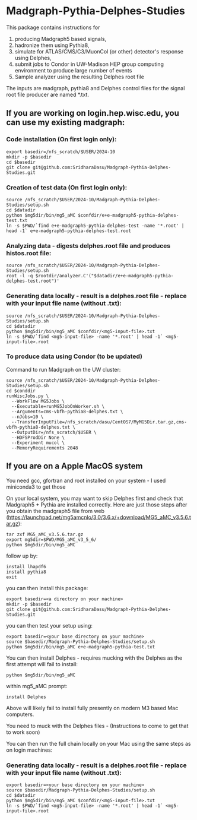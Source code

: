 # Madgraph-Pythia-Delphes-Studies

This package contains instructions for
1) producing Madgraph5 based signals,
2) hadronize them using Pythia8,
3) simulate for ATLAS/CMS/C3/MuonCol (or other) detector's response using Delphes,
4) submit jobs to Condor in UW-Madison HEP group computing environment to produce large number of events
5) Sample analyzer using the resulting Delphes root file

The inputs are madgraph, pythia8 and Delphes control files for the signal root file producer are named *.txt.

## If you are working on login.hep.wisc.edu, you can use my existing madgraph:

### Code installation (On first login only):

```
export basedir=/nfs_scratch/$USER/2024-10
mkdir -p $basedir
cd $basedir
git clone git@github.com:SridharaDasu/Madgraph-Pythia-Delphes-Studies.git
```

### Creation of test data (On first login only):
```
source /nfs_scratch/$USER/2024-10/Madgraph-Pythia-Delphes-Studies/setup.sh
cd $datadir
python $mg5dir/bin/mg5_aMC $confdir/e+e-madgraph5-pythia-delphes-test.txt
ln -s $PWD/`find e+e-madgraph5-pythia-delphes-test -name '*.root' | head -1` e+e-madgraph5-pythia-delphes-test.root
```

### Analyzing data - digests delphes.root file and produces histos.root file:
```
source /nfs_scratch/$USER/2024-10/Madgraph-Pythia-Delphes-Studies/setup.sh
root -l -q $rootdir/analyzer.C'("$datadir/e+e-madgraph5-pythia-delphes-test.root")'
```

### Generating data locally - result is a delphes.root file - replace <mg5-input-file> with your input file name (without .txt):
```
source /nfs_scratch/$USER/2024-10/Madgraph-Pythia-Delphes-Studies/setup.sh
cd $datadir
python $mg5dir/bin/mg5_aMC $confdir/<mg5-input-file>.txt
ln -s $PWD/`find <mg5-input-file> -name '*.root' | head -1` <mg5-input-file>.root
```

### To produce data using Condor (to be updated)

Command to run Madgraph on the UW cluster:

```
source /nfs_scratch/$USER/2024-10/Madgraph-Pythia-Delphes-Studies/setup.sh
cd $conddir
runWiscJobs.py \
  --WorkFlow MG5Jobs \
  --Executable=runMG5JobOnWorker.sh \
  --Arguments=cms-vbfh-pythia8-delphes.txt \
  --nJobs=10 \
  --TransferInputFile=/nfs_scratch/dasu/CentOS7/MyMG5Dir.tar.gz,cms-vbfh-pythia8-delphes.txt \
  --OutputDir=/nfs_scratch/$USER \
  --HDFSProdDir None \
  --Experiment mucol \
  --MemoryRequirements 2048
```

## If you are on a Apple MacOS system

You need gcc, gfortran and root installed on your system - I used miniconda3 to get those

On your local system, you may want to skip Delphes first and check that Madgraph5 + Pythia are installed correctly. Here are just those steps after you obtain the madgraph5 file from web (https://launchpad.net/mg5amcnlo/3.0/3.6.x/+download/MG5_aMC_v3.5.6.tar.gz):

```
tar zxf MG5_aMC_v3.5.6.tar.gz
export mg5dir=$PWD/MG5_aMC_v3_5_6/
python $mg5dir/bin/mg5_aMC
```

follow up by:

```
install lhapdf6
install pythia8
exit
```

you can then install this package:

```
export basedir=<a directory on your machine>
mkdir -p $basedir
git clone git@github.com:SridharaDasu/Madgraph-Pythia-Delphes-Studies.git
```

you can then test your setup using:

```
export basedir=<your base directory on your machine>
source $basedir/Madgraph-Pythia-Delphes-Studies/setup.sh
python $mg5dir/bin/mg5_aMC e+e-madgraph5-pythia-test.txt
```

You can then install Delphes - requires mucking with the Delphes as the first attempt will fail to install:

```
python $mg5dir/bin/mg5_aMC
```

within mg5_aMC prompt:

```
install Delphes
```

Above will likely fail to install fully presently on modern M3 based Mac computers.

You need to muck with the Delphes files - (Instructions to come to get that to work soon)

You can then run the full chain locally on your Mac using the same steps as on login machines:

### Generating data locally - result is a delphes.root file - replace <mg5-input-file> with your input file name (without .txt):
```
export basedir=<your base directory on your machine>
source $basedir/Madgraph-Pythia-Delphes-Studies/setup.sh
cd $datadir
python $mg5dir/bin/mg5_aMC $confdir/<mg5-input-file>.txt
ln -s $PWD/`find <mg5-input-file> -name '*.root' | head -1` <mg5-input-file>.root
```
